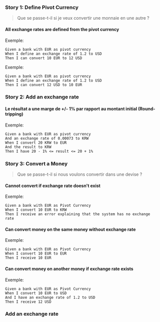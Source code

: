 ### Story 1: Define Pivot Currency

> Que se passe-t-il si je veux convertir une monnaie en une autre ?

#### All exchange rates are defined from the pivot currency

Exemple:
```gherkin
Given a bank with EUR as pivot currency
When I define an exchange rate of 1.2 to USD
Then I can convert 10 EUR to 12 USD
```

Exemple:
```gherkin
Given a bank with EUR as pivot currency
When I define an exchange rate of 1.2 to USD
Then I can convert 12 USD to 10 EUR
```

### Story 2: Add an exchange rate

#### Le résultat a une marge de +/- 1% par rapport au montant initial (Round-tripping)

Exemple:
```gherkin
Given a bank with EUR as pivot currency
And an exchange rate of 0.00073 to KRW
When I convert 20 KRW to EUR
And the result to KRW
Then I have 20 - 1% <= result <= 20 + 1%
```


### Story 3: Convert a Money

> Que se passe-t-il si nous voulons convertir dans une devise ?

#### Cannot convert if exchange rate doesn't exist

Exemple:
```gherkin
Given a bank with EUR as Pivot Currency
When I convert 10 EUR to KRW
Then I receive an error explaining that the system has no exchange rate
```

#### Can convert money on the same money without exchange rate

Exemple:
```gherkin
Given a bank with EUR as Pivot Currency
When I convert 10 EUR to EUR
Then I receive 10 EUR
```

#### Can convert money on another money if exchange rate exists

Exemple:
```gherkin
Given a bank with EUR as Pivot Currency
When I convert 10 EUR to USD
And I have an exchange rate of 1.2 to USD
Then I receive 12 USD
```

### Add an exchange rate

>

